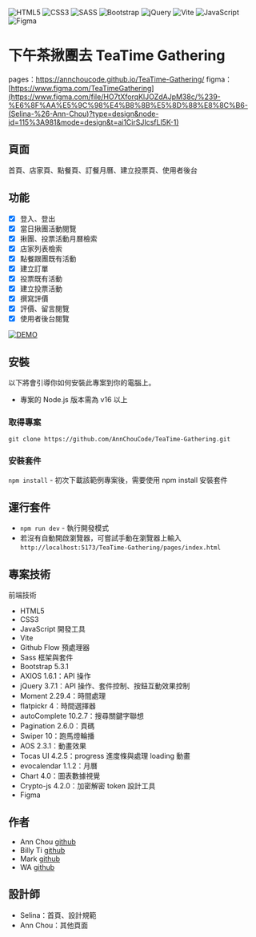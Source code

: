 ![HTML5](https://camo.githubusercontent.com/d63d473e728e20a286d22bb2226a7bf45a2b9ac6c72c59c0e61e9730bfe4168c/68747470733a2f2f696d672e736869656c64732e696f2f62616467652f48544d4c352d4533344632363f7374796c653d666f722d7468652d6261646765266c6f676f3d68746d6c35266c6f676f436f6c6f723d7768697465)
![CSS3](https://img.shields.io/badge/CSS3-1572B6?style=for-the-badge&logo=css3&logoColor=white.svg)
![SASS](https://camo.githubusercontent.com/8849f369ac031cc842a4ab4248c7f7db6a4b593cad1f2d1c01d3aeb6f0f8dca7/68747470733a2f2f696d672e736869656c64732e696f2f62616467652f536173732d4343363639393f7374796c653d666f722d7468652d6261646765266c6f676f3d73617373266c6f676f436f6c6f723d7768697465)
![Bootstrap](https://img.shields.io/badge/Bootstrap-563D7C?style=for-the-badge&logo=bootstrap&logoColor=white.svg)
![jQuery](https://img.shields.io/badge/jQuery-0769AD?style=for-the-badge&logo=jquery&logoColor=white.svg)
![Vite](https://camo.githubusercontent.com/c1ee3046774b3a0f6165dbe7f4e8a323f583f21e48d60a4dba8edb49fc2463bc/68747470733a2f2f696d672e736869656c64732e696f2f62616467652f566974652d4237334246453f7374796c653d666f722d7468652d6261646765266c6f676f3d76697465266c6f676f436f6c6f723d464644363245)
![JavaScript](https://img.shields.io/badge/JavaScript-F7DF1E?style=for-the-badge&logo=JavaScript&logoColor=white)
![Figma](https://img.shields.io/badge/Figma-F24E1E?style=for-the-badge&logo=figma&logoColor=white)



# 下午茶揪團去 TeaTime Gathering
pages：https://annchoucode.github.io/TeaTime-Gathering/
figma：[https://www.figma.com/TeaTimeGathering](https://www.figma.com/file/HO7tXforqKlJOZdAJpM38c/%239-%E6%8F%AA%E5%9C%98%E4%B8%8B%E5%8D%88%E8%8C%B6-(Selina-%26-Ann-Chou)?type=design&node-id=115%3A981&mode=design&t=ai1CirSJIcsfLl5K-1)

## 頁面
首頁、店家頁、點餐頁、訂餐月曆、建立投票頁、使用者後台

## 功能
- [x] 登入、登出
- [x] 當日揪團活動閱覽
- [x] 揪團、投票活動月曆檢索
- [x] 店家列表檢索
- [x] 點餐跟團既有活動
- [x] 建立訂單
- [x] 投票既有活動
- [x] 建立投票活動
- [x] 撰寫評價
- [x] 評價、留言閱覽
- [x] 使用者後台閱覽

[![DEMO](http://img.youtube.com/vi/iudtBVr1Y8g/0.jpg)](https://www.youtube.com/watch?v=iudtBVr1Y8g "Front End Project｜下午茶揪團去 TeaTime Gathering")

## 安裝
以下將會引導你如何安裝此專案到你的電腦上。
  - 專案的 Node.js 版本需為 v16 以上

### 取得專案
`git clone https://github.com/AnnChouCode/TeaTime-Gathering.git`

### 安裝套件
`npm install` - 初次下載該範例專案後，需要使用 npm install 安裝套件

## 運行套件
- `npm run dev` - 執行開發模式
- 若沒有自動開啟瀏覽器，可嘗試手動在瀏覽器上輸入 `http://localhost:5173/TeaTime-Gathering/pages/index.html`


## 專案技術
前端技術
  - HTML5
  - CSS3
  - JavaScript
開發工具
  - Vite
  - Github Flow
預處理器
  - Sass
框架與套件
  - Bootstrap 5.3.1
  - AXIOS 1.6.1：API 操作
  - jQuery 3.7.1：API 操作、套件控制、按鈕互動效果控制
  - Moment 2.29.4：時間處理
  - flatpickr 4：時間選擇器
  - autoComplete 10.2.7：搜尋關鍵字聯想
  - Pagination 2.6.0：頁碼
  - Swiper 10：跑馬燈輪播
  - AOS 2.3.1：動畫效果
  - Tocas UI 4.2.5：progress 進度條與處理 loading 動畫
  - evocalendar 1.1.2：月曆
  - Chart 4.0：圖表數據視覺
  - Crypto-js 4.2.0：加密解密 token
設計工具
  - Figma


## 作者
  - Ann Chou [github](https://github.com/AnnChouCode)
  - Billy Ti [github](https://github.com/Billy-Ti)
  - Mark [github](https://github.com/Mark-JJchen)
  - WA [github](https://github.com/ldddl)

## 設計師
  - Selina：首頁、設計規範
  - Ann Chou：其他頁面
